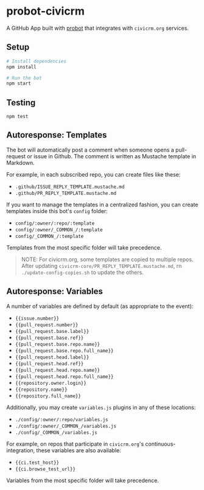 # probot-civicrm

A GitHub App built with [probot](https://github.com/probot/probot) that
integrates with `civicrm.org` services.

## Setup

```sh
# Install dependencies
npm install

# Run the bot
npm start
```

## Testing

```
npm test
```

## Autoresponse: Templates

The bot will automatically post a comment when someone opens a pull-request
or issue in Github. The comment is written as Mustache template in Markdown.

For example, in each subscribed repo, you can create files like these:

* `.github/ISSUE_REPLY_TEMPLATE.mustache.md`
* `.github/PR_REPLY_TEMPLATE.mustache.md`

If you want to manage the templates in a centralized fashion, you can
create templates inside this bot's `config` folder:

* `config/:owner/:repo/:template`
* `config/:owner/_COMMON_/:template`
* `config/_COMMON_/:template`

Templates from the most specific folder will take precedence.

> NOTE: For civicrm.org, some templates are copied to multiple repos.
> After updating `civicrm-core/PR_REPLY_TEMPLATE.mustache.md`, rn
> `./update-config-copies.sh` to update the others.

## Autoresponse: Variables

A number of variables are defined by default (as appropriate to the event):

* `{{issue.number}}`
* `{{pull_request.number}}`
* `{{pull_request.base.label}}`
* `{{pull_request.base.ref}}`
* `{{pull_request.base.repo.name}}`
* `{{pull_request.base.repo.full_name}}`
* `{{pull_request.head.label}}`
* `{{pull_request.head.ref}}`
* `{{pull_request.head.repo.name}}`
* `{{pull_request.head.repo.full_name}}`
* `{{repository.owner.login}}`
* `{{repository.name}}`
* `{{repository.full_name}}`

Additionally, you may create `variables.js` plugins in any of these locations:

* `./config/:owner/:repo/variables.js`
* `./config/:owner/_COMMON_/variables.js`
* `./config/_COMMON_/variables.js`

For example, on repos that participate in `civicrm.org`'s
continuous-integration, these variables are also available:

* `{{ci.test_host}}`
* `{{ci.browse_test_url}}`

Variables from the most specific folder will take precedence.
